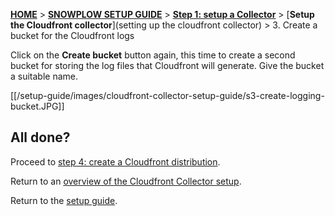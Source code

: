 [**HOME**](Home) > [**SNOWPLOW SETUP GUIDE**](Setting-up-Snowplow) > [**Step 1: setup a Collector**](Setting-up-a-collector) > [**Setup the Cloudfront collector**](setting up the cloudfront collector) > 3. Create a bucket for the Cloudfront logs

Click on the **Create bucket** button again, this time to create a second bucket for storing the log files that Cloudfront will generate. Give the bucket a suitable name.

[[/setup-guide/images/cloudfront-collector-setup-guide/s3-create-logging-bucket.JPG]]

## All done?

Proceed to [step 4: create a Cloudfront distribution](4-create-a-Cloudfront-distribution).

Return to an [overview of the Cloudfront Collector setup](Setting-up-the-Cloudfront-collector).

Return to the [setup guide](setting-up-Snowplow).